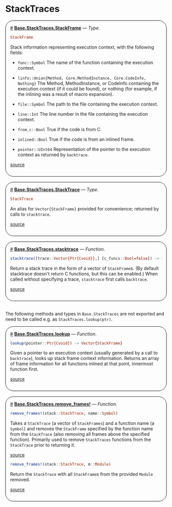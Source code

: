 
# StackTraces
<div style='border-width:1px; border-style:solid; border-color:black; padding: 1em; border-radius: 25px;'>
<a id='Base.StackTraces.StackFrame' href='#Base.StackTraces.StackFrame'>#</a>&nbsp;<b><u>Base.StackTraces.StackFrame</u></b> &mdash; <i>Type</i>.




```julia
StackFrame
```


Stack information representing execution context, with the following fields:
- `func::Symbol`
  The name of the function containing the execution context.
  
- `linfo::Union{Method, Core.MethodInstance, Core.CodeInfo, Nothing}`
  The Method, MethodInstance, or CodeInfo containing the execution context (if it could be found), or nothing (for example, if the inlining was a result of macro expansion).
  
- `file::Symbol`
  The path to the file containing the execution context.
  
- `line::Int`
  The line number in the file containing the execution context.
  
- `from_c::Bool`
  True if the code is from C.
  
- `inlined::Bool`
  True if the code is from an inlined frame.
  
- `pointer::UInt64`
  Representation of the pointer to the execution context as returned by `backtrace`.
  


[source](https://github.com/JuliaLang/julia/blob/3a083e6f562588db232d656e89848b0633896963/base/stacktraces.jl#L15-L48)

</div>
<br>
<div style='border-width:1px; border-style:solid; border-color:black; padding: 1em; border-radius: 25px;'>
<a id='Base.StackTraces.StackTrace' href='#Base.StackTraces.StackTrace'>#</a>&nbsp;<b><u>Base.StackTraces.StackTrace</u></b> &mdash; <i>Type</i>.




```julia
StackTrace
```


An alias for `Vector{StackFrame}` provided for convenience; returned by calls to `stacktrace`.


[source](https://github.com/JuliaLang/julia/blob/3a083e6f562588db232d656e89848b0633896963/base/stacktraces.jl#L71-L76)

</div>
<br>
<div style='border-width:1px; border-style:solid; border-color:black; padding: 1em; border-radius: 25px;'>
<a id='Base.StackTraces.stacktrace' href='#Base.StackTraces.stacktrace'>#</a>&nbsp;<b><u>Base.StackTraces.stacktrace</u></b> &mdash; <i>Function</i>.




```julia
stacktrace([trace::Vector{Ptr{Cvoid}},] [c_funcs::Bool=false]) -> StackTrace
```


Return a stack trace in the form of a vector of `StackFrame`s. (By default stacktrace doesn&#39;t return C functions, but this can be enabled.) When called without specifying a trace, `stacktrace` first calls `backtrace`.


[source](https://github.com/JuliaLang/julia/blob/3a083e6f562588db232d656e89848b0633896963/base/stacktraces.jl#L171-L177)

</div>
<br>

The following methods and types in `Base.StackTraces` are not exported and need to be called e.g. as `StackTraces.lookup(ptr)`.
<div style='border-width:1px; border-style:solid; border-color:black; padding: 1em; border-radius: 25px;'>
<a id='Base.StackTraces.lookup' href='#Base.StackTraces.lookup'>#</a>&nbsp;<b><u>Base.StackTraces.lookup</u></b> &mdash; <i>Function</i>.




```julia
lookup(pointer::Ptr{Cvoid}) -> Vector{StackFrame}
```


Given a pointer to an execution context (usually generated by a call to `backtrace`), looks up stack frame context information. Returns an array of frame information for all functions inlined at that point, innermost function first.


[source](https://github.com/JuliaLang/julia/blob/3a083e6f562588db232d656e89848b0633896963/base/stacktraces.jl#L101-L107)

</div>
<br>
<div style='border-width:1px; border-style:solid; border-color:black; padding: 1em; border-radius: 25px;'>
<a id='Base.StackTraces.remove_frames!' href='#Base.StackTraces.remove_frames!'>#</a>&nbsp;<b><u>Base.StackTraces.remove_frames!</u></b> &mdash; <i>Function</i>.




```julia
remove_frames!(stack::StackTrace, name::Symbol)
```


Takes a `StackTrace` (a vector of `StackFrames`) and a function name (a `Symbol`) and removes the `StackFrame` specified by the function name from the `StackTrace` (also removing all frames above the specified function). Primarily used to remove `StackTraces` functions from the `StackTrace` prior to returning it.


[source](https://github.com/JuliaLang/julia/blob/3a083e6f562588db232d656e89848b0633896963/base/stacktraces.jl#L200-L207)



```julia
remove_frames!(stack::StackTrace, m::Module)
```


Return the `StackTrace` with all `StackFrame`s from the provided `Module` removed.


[source](https://github.com/JuliaLang/julia/blob/3a083e6f562588db232d656e89848b0633896963/base/stacktraces.jl#L218-L222)

</div>
<br>
